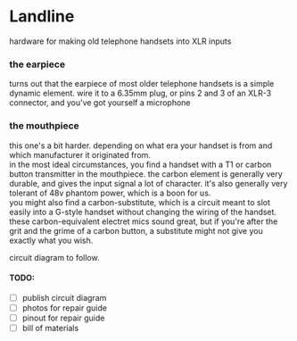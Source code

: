 # Landline
hardware for making old telephone handsets into XLR inputs  

### the earpiece  
turns out that the earpiece of most older telephone handsets is a simple dynamic element.
wire it to a 6.35mm plug, or pins 2 and 3 of an XLR-3 connector, and you've got yourself a microphone

### the mouthpiece

this one's a bit harder. depending on what era your handset is from and which manufacturer it originated from.  
in the most ideal circumstances, you find a handset with a T1 or carbon button transmitter in the mouthpiece. the carbon element is generally very durable, and gives the input signal a lot of character. it's also generally very tolerant of 48v phantom power, which is a boon for us.  
you might also find a carbon-substitute, which is a circuit meant to slot easily into a G-style handset without changing the wiring of the handset.  
these carbon-equivalent electret mics sound great, but if you're after the grit and the grime of a carbon button, a substitute might not give you exactly what you wish.

circuit diagram to follow.  

#### TODO: 

- [ ] publish circuit diagram  
- [ ] photos for repair guide  
- [ ] pinout for repair guide  
- [ ] bill of materials
